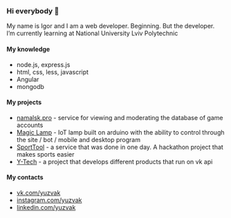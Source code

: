 ### Hi everybody 👋

My name is Igor and I am a web developer. Beginning. But the developer.
I’m currently learning at National University Lviv Polytechnic

#### My knowledge
  * node.js, express.js
  * html, css, less, javascript
  * Angular
  * mongodb
  
#### My projects
  * [namalsk.pro](https://namalsk.pro) - service for viewing and moderating the database of game accounts
  * [Magic Lamp](https://github.com/Y-Tech-nulp/ML) - IoT lamp built on arduino with the ability to control through the site / bot / mobile and desktop program
  * [SportTool](https://github.com/Y-Tech-nulp/SportTool) - a service that was done in one day. A hackathon project that makes sports easier
  * [Y-Tech](https://vk.com/ytech) - a project that develops different products that run on vk api
  
#### My contacts
  * [vk.com/yuzvak](https://vk.com/yuzvak)
  * [instagram.com/yuzvak](https://instagram.com/yuzvak)
  * [linkedin.com/yuzvak](https://linkedin.com/yuzvak)
